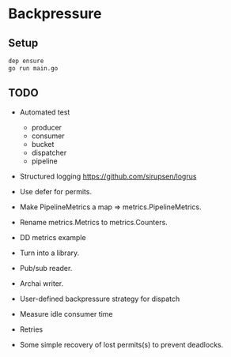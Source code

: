 # Backpressure

## Setup

```bash
dep ensure
go run main.go
```


## TODO

- Automated test
  + producer
  + consumer
  + bucket
  - dispatcher
  - pipeline
- Structured logging https://github.com/sirupsen/logrus
- Use defer for permits.
- Make PipelineMetrics a map => metrics.PipelineMetrics.
- Rename metrics.Metrics to metrics.Counters.

- DD metrics example
- Turn into a library.
- Pub/sub reader.
- Archai writer.

- User-defined backpressure strategy for dispatch
- Measure idle consumer time
- Retries
- Some simple recovery of lost permits(s) to prevent deadlocks.
